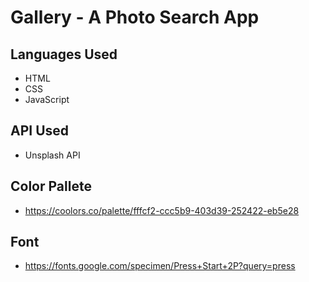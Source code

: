 # Gallery - A Photo Search App



## Languages Used

- HTML
- CSS
- JavaScript

## API Used 
- Unsplash API


## Color Pallete
- https://coolors.co/palette/fffcf2-ccc5b9-403d39-252422-eb5e28

## Font 

- https://fonts.google.com/specimen/Press+Start+2P?query=press